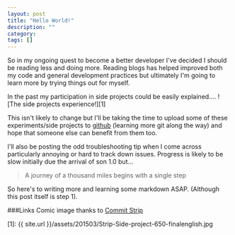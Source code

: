```yaml
---
layout: post
title: "Hello World!"
description: ""
category: 
tags: []
---
```



So in my ongoing quest to become a better developer I've decided I should be reading less and doing more.  Reading blogs has helped improved both my code and general development practices but ultimately I'm going to learn more by trying things out for myself.

In the past my participation in side projects could be easily explained.... ![The side projects experience!][1]

This isn't likely to change but I'll be taking the time to upload some of these experiments/side projects to [github](http://www.github.com) (learning more git along the way) and hope that someone else can benefit from them too.

I'll also be posting the odd troubleshooting tip when I come across particularly annoying or hard to track down issues.  Progress is likely to be slow initially due the arrival of son 1.0 but...

> A journey of a thousand miles begins with a single step

So here's to writing more and learning some markdown ASAP. (Although this post itself is step 1).

###Links
Comic image thanks to [Commit Strip](http://www.commitstrip.com/en/2014/11/25/west-side-project-story/)

[1]: {{ site.url }}/assets/201503/Strip-Side-project-650-finalenglish.jpg